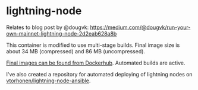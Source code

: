 # lightning-node

Relates to blog post by @dougvk: https://medium.com/@dougvk/run-your-own-mainnet-lightning-node-2d2eab628a8b

This container is modified to use multi-stage builds. Final image size is about 34 MB (compressed) and 86 MB (uncompressed).

[Final images can be found from Dockerhub](https://hub.docker.com/r/vtorhonen/lightning-node/). Automated builds are active.

I've also created a repository for automated deploying of lightning nodes on [vtorhonen/lightning-node-ansible](https://github.com/vtorhonen/lightning-node-ansible).
